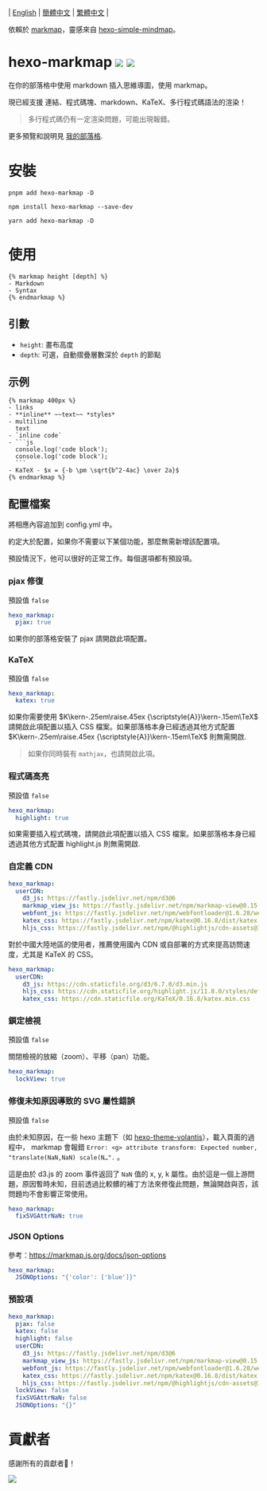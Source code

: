 | [English](https://github.com/MaxChang3/hexo-markmap/blob/main/README.md)
| [簡體中文](https://github.com/MaxChang3/hexo-markmap/blob/main/README_HANS.md)
| [繁體中文](https://github.com/MaxChang3/hexo-markmap/blob/main/README_HANT.md)
|

依賴於 [markmap](https://github.com/gera2ld/markmap)，靈感來自 [hexo-simple-mindmap](https://github.com/HunterXuan/hexo-simple-mindmap)。

# hexo-markmap  <a href="https://npm.im/hexo-markmap"><img src="https://badgen.net/npm/v/hexo-markmap"></a> <a href="https://npm.im/hexo-markmap"><img src="https://badgen.net/npm/dm/hexo-markmap"></a>

在你的部落格中使用 markdown 插入思維導圖，使用 markmap。

現已經支援 連結、程式碼塊、markdown、KaTeX、多行程式碼語法的渲染！

> 多行程式碼仍有一定渲染問題，可能出現報錯。

更多預覽和說明見 [我的部落格](https://zhangmaimai.com/2021/02/23/hexo-mindmap-plugin/).

# 安裝

```
pnpm add hexo-markmap -D
```

```
npm install hexo-markmap --save-dev
```

```
yarn add hexo-markmap -D
```

# 使用

```
{% markmap height [depth] %}
- Markdown
- Syntax
{% endmarkmap %}
```

## 引數

- `height`: 畫布高度
- `depth`: 可選，自動摺疊層數深於 `depth` 的節點

## 示例

````
{% markmap 400px %}
- links
- **inline** ~~text~~ *styles*
- multiline
  text
- `inline code`
- ```js
  console.log('code block');
  console.log('code block');
  ```
- KaTeX - $x = {-b \pm \sqrt{b^2-4ac} \over 2a}$
{% endmarkmap %}
````

## 配置檔案

將相應內容追加到 config.yml 中。

約定大於配置，如果你不需要以下某個功能，那麼無需新增該配置項。 

預設情況下，他可以很好的正常工作。每個選項都有預設項。

### pjax 修復

預設值 `false`

```yaml
hexo_markmap:
  pjax: true
```
如果你的部落格安裝了 pjax 請開啟此項配置。

### KaTeX

預設值 `false`

```yaml
hexo_markmap:
  katex: true
```

如果你需要使用 $K\kern-.25em\raise.45ex {\scriptstyle{A}}\kern-.15em\TeX$ 請開啟此項配置以插入 CSS 檔案。如果部落格本身已經透過其他方式配置 $K\kern-.25em\raise.45ex {\scriptstyle{A}}\kern-.15em\TeX$ 則無需開啟.

> 如果你同時裝有 `mathjax`，也請開啟此項。

### 程式碼高亮

預設值 `false`

```yaml
hexo_markmap:
  highlight: true
```

如果需要插入程式碼塊，請開啟此項配置以插入 CSS 檔案。如果部落格本身已經透過其他方式配置 highlight.js 則無需開啟.

### 自定義 CDN

```yaml
hexo_markmap:
  userCDN:
    d3_js: https://fastly.jsdelivr.net/npm/d3@6
    markmap_view_js: https://fastly.jsdelivr.net/npm/markmap-view@0.15.4
    webfont_js: https://fastly.jsdelivr.net/npm/webfontloader@1.6.28/webfontloader.js
    katex_css: https://fastly.jsdelivr.net/npm/katex@0.16.8/dist/katex.min.css
    hljs_css: https://fastly.jsdelivr.net/npm/@highlightjs/cdn-assets@11.8.0/styles/default.min.css
```

對於中國大陸地區的使用者，推薦使用國內 CDN 或自部署的方式來提高訪問速度，尤其是 KaTeX 的 CSS。

```yaml
hexo_markmap:
  userCDN:
    d3_js: https://cdn.staticfile.org/d3/6.7.0/d3.min.js
    hljs_css: https://cdn.staticfile.org/highlight.js/11.8.0/styles/default.min.css
    katex_css: https://cdn.staticfile.org/KaTeX/0.16.8/katex.min.css
```

### 鎖定檢視

預設值 `false`

關閉檢視的放縮（zoom）、平移（pan）功能。

```yaml
hexo_markmap:
  lockView: true
```

### 修復未知原因導致的 SVG 屬性錯誤

預設值 `false`

由於未知原因，在一些 hexo 主題下（如 [hexo-theme-volantis](https://github.com/volantis-x/hexo-theme-volantis/)），載入頁面的過程中， markmap 會報錯 `Error: <g> attribute transform: Expected number, "translate(NaN,NaN) scale(N…".` 。

這是由於 d3.js 的 zoom 事件返回了 `NaN` 值的 x, y, k 屬性。由於這是一個上游問題，原因暫時未知，目前透過比較髒的補丁方法來修復此問題，無論開啟與否，該問題均不會影響正常使用。

```yaml
hexo_markmap:
  fixSVGAttrNaN: true
```

### JSON Options

參考：https://markmap.js.org/docs/json-options

```yaml
hexo_markmap:
  JSONOptions: "{'color': ['blue']}"
```

### 預設項

```yaml
hexo_markmap:
  pjax: false
  katex: false
  highlight: false
  userCDN:
    d3_js: https://fastly.jsdelivr.net/npm/d3@6
    markmap_view_js: https://fastly.jsdelivr.net/npm/markmap-view@0.15.4
    webfont_js: https://fastly.jsdelivr.net/npm/webfontloader@1.6.28/webfontloader.js
    katex_css: https://fastly.jsdelivr.net/npm/katex@0.16.8/dist/katex.min.css
    hljs_css: https://fastly.jsdelivr.net/npm/@highlightjs/cdn-assets@11.8.0/styles/default.min.css
  lockView: false
  fixSVGAttrNaN: false
  JSONOptions: "{}"
```

# 貢獻者

感謝所有的貢獻者🥰！

<a href="https://github.com/maxchang3/hexo-markmap/graphs/contributors">
  <img src="https://contrib.rocks/image?repo=maxchang3/hexo-markmap" />
</a>

